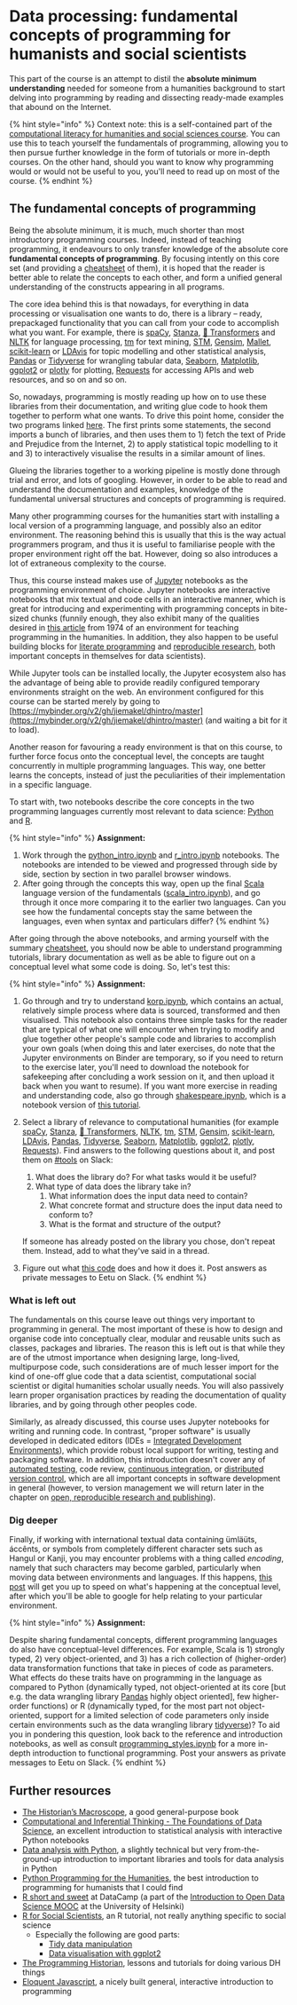 # Data processing: fundamental concepts of programming for humanists and social scientists

This part of the course is an attempt to distil the **absolute minimum understanding** needed for someone from a humanities background to start delving into programming by reading and dissecting ready-made examples that abound on the Internet.

{% hint style="info" %}
Context note: this is a self-contained part of the [computational literacy for humanities and social sciences course](./). You can use this to teach yourself the fundamentals of programming, allowing you to then pursue further knowledge in the form of tutorials or more in-depth courses. On the other hand, should you want to know why programming would or would not be useful to you, you'll need to read up on most of the course.
{% endhint %}

## The fundamental concepts of programming

Being the absolute minimum, it is much, much shorter than most introductory programming courses. Indeed, instead of teaching programming, it endeavours to only transfer knowledge of the absolute core **fundamental concepts of programming**. By focusing intently on this core set (and providing a [cheatsheet](https://nbviewer.jupyter.org/github/jiemakel/dhintro/blob/master/programming\_cheatsheet.ipynb) of them), it is hoped that the reader is better able to relate the concepts to each other, and form a unified general understanding of the constructs appearing in all programs.

The core idea behind this is that nowadays, for everything in data processing or visualisation one wants to do, there is a library – ready, prepackaged functionality that you can call from your code to accomplish what you want. For example, there is [spaCy](https://spacy.io/), [Stanza](https://stanfordnlp.github.io/stanza/index.html),  [🤗 Transformers](https://huggingface.co/transformers/quicktour.html) and [NLTK](https://www.nltk.org/) for language processing, [tm](https://cran.r-project.org/web/packages/tm/index.html) for text mining, [STM](https://www.structuraltopicmodel.com/), [Gensim](https://radimrehurek.com/gensim/), [Mallet](http://mallet.cs.umass.edu/), [scikit-learn](https://scikit-learn.org/stable/) or [LDAvis](https://cran.r-project.org/web/packages/LDAvis/README.html) for topic modelling and other statistical analysis, [Pandas](http://pandas.pydata.org/) or [Tidyverse](https://www.tidyverse.org/packages/) for wrangling tabular data, [Seaborn](https://seaborn.pydata.org/), [Matplotlib](http://matplotlib.org/), [ggplot2](https://ggplot2.tidyverse.org/) or [plotly](https://plot.ly/) for plotting, [Requests](http://docs.python-requests.org/en/latest/) for accessing APIs and web resources, and so on and so on.&#x20;

So, nowadays, programming is mostly reading up how on to use these libraries from their documentation, and writing glue code to hook them together to perform what one wants. To drive this point home, consider the two programs linked [here](http://nbviewer.jupyter.org/github/jiemakel/dhintro/blob/master/modern\_programming.ipynb). The first prints some statements, the second imports a bunch of libraries, and then uses them to 1) fetch the text of Pride and Prejudice from the Internet, 2) to apply statistical topic modelling to it and 3) to interactively visualise the results in a similar amount of lines.

Glueing the libraries together to a working pipeline is mostly done through trial and error, and lots of googling. However, in order to be able to read and understand the documentation and examples, knowledge of the fundamental universal structures and concepts of programming is required.&#x20;

Many other programming courses for the humanities start with installing a local version of a programming language, and possibly also an editor environment. The reasoning behind this is usually that this is the way actual programmers program, and thus it is useful to familiarise people with the proper environment right off the bat. However, doing so also introduces a lot of extraneous complexity to the course.&#x20;

Thus, this course instead makes use of [Jupyter](http://jupyter.org/) notebooks as the programming environment of choice. Jupyter notebooks are interactive notebooks that mix textual and code cells in an interactive manner, which is great for introducing and experimenting with programming concepts in bite-sized chunks (funnily enough, they also exhibit many of the qualities desired in [this article](https://hyp.is/Ap-aFs08EeinplOX3\_QUrQ/link.springer.com/content/pdf/10.1007/BF02402344.pdf) from 1974 of an environment for teaching programming in the humanities. In addition, they also happen to be useful building blocks for [literate programming](https://en.wikipedia.org/wiki/Literate\_programming) and [reproducible research](https://ropensci.org/blog/2014/06/09/reproducibility/), both important concepts in themselves for data scientists).&#x20;

While Jupyter tools can be installed locally, the Jupyter ecosystem also has the advantage of being able to provide readily configured temporary environments straight on the web. An environment configured for this course can be started merely by going to [https://mybinder.org/v2/gh/jiemakel/dhintro/master](https://mybinder.org/v2/gh/jiemakel/dhintro/master) (and waiting a bit for it to load).

Another reason for favouring a ready environment is that on this course, to further force focus onto the conceptual level, the concepts are taught concurrently in multiple programming languages. This way, one better learns the concepts, instead of just the peculiarities of their implementation in a specific language.

To start with, two notebooks describe the core concepts in the two programming languages currently most relevant to data science: [Python](http://python.org/) and [R](https://www.r-project.org/).&#x20;

{% hint style="info" %}
**Assignment:**&#x20;

1. Work through the [python\_intro.ipynb](https://mybinder.org/v2/gh/jiemakel/dhintro/master?filepath=python\_intro.ipynb) and [r\_intro.ipynb](https://mybinder.org/v2/gh/jiemakel/dhintro/master?filepath=r\_intro.ipynb) notebooks. The notebooks are intended to be viewed and progressed through side by side, section by section in two parallel browser windows.
2. After going through the concepts this way, open up the final [Scala](https://www.scala-lang.org/) language version of the fundamentals ([scala\_intro.ipynb](https://mybinder.org/v2/gh/jiemakel/dhintro/master?filepath=scala\_intro.ipynb)), and go through it once more comparing it to the earlier two languages. Can you see how the fundamental concepts stay the same between the languages, even when syntax and particulars differ?
{% endhint %}

After going through the above notebooks, and arming yourself with the summary [cheatsheet](https://nbviewer.jupyter.org/github/jiemakel/dhintro/blob/master/programming\_cheatsheet.ipynb), you should now be able to understand programming tutorials, library documentation as well as be able to figure out on a conceptual level what some code is doing. So, let's test this:

{% hint style="info" %}
**Assignment:**

1. Go through and try to understand [korp.ipynb](https://mybinder.org/v2/gh/jiemakel/dhintro/master?filepath=korp.ipynb), which contains an actual, relatively simple process where data is sourced, transformed and then visualised. This notebook also contains three simple tasks for the reader that are typical of what one will encounter when trying to modify and glue together other people's sample code and libraries to accomplish your own goals (when doing this and later exercises, do note that the Jupyter environments on Binder are temporary, so if you need to return to the exercise later, you'll need to download the notebook for safekeeping after concluding a work session on it, and then upload it back when you want to resume). If you want more exercise in reading and understanding code, also go through [shakespeare.ipynb](https://mybinder.org/v2/gh/jiemakel/dhintro/master?filepath=shakespeare.ipynb), which is a notebook version of [this tutorial](https://datawookie.netlify.com/blog/2013/09/text-mining-the-complete-works-of-william-shakespeare/).
2.  Select a library of relevance to computational humanities (for example [spaCy](https://spacy.io/), [Stanza](https://stanfordnlp.github.io/stanza/index.html),  [🤗 Transformers](https://huggingface.co/transformers/quicktour.html), [NLTK](https://www.nltk.org/), [tm](https://cran.r-project.org/web/packages/tm/index.html), [STM](https://www.structuraltopicmodel.com/), [Gensim](https://radimrehurek.com/gensim/), [scikit-learn](https://scikit-learn.org/stable/), [LDAvis](https://cran.r-project.org/web/packages/LDAvis/README.html), [Pandas](http://pandas.pydata.org/), [Tidyverse](https://www.tidyverse.org/packages/), [Seaborn](https://seaborn.pydata.org/), [Matplotlib](http://matplotlib.org/), [ggplot2](https://ggplot2.tidyverse.org/), [plotly](https://plot.ly/), [Requests](https://requests.readthedocs.io/en/master/)). Find answers to the following questions about it, and post them on [#tools](https://slack.com/app\_redirect?channel=tools\&team=T276JCMEU) on Slack:

    1. What does the library do? For what tasks would it be useful?
    2. What type of data does the library take in?
       1. What information does the input data need to contain?
       2. What concrete format and structure does the input data need to conform to?
       3. What is the format and structure of the output?

    If someone has already posted on the library you chose, don't repeat them. Instead, add to what they've said in a thread.
3. Figure out what [this code](https://mybinder.org/v2/gh/jiemakel/dhintro/master?filepath=python\_figure\_out.ipynb) does and how it does it. Post answers as private messages to Eetu on Slack.
{% endhint %}

### What is left out

The fundamentals on this course leave out things very important to programming in general. The most important of these is how to design and organise code into conceptually clear, modular and reusable units such as classes, packages and libraries. The reason this is left out is that while they are of the utmost importance when designing large, long-lived, multipurpose code, such considerations are of much lesser import for the kind of one-off glue code that a data scientist, computational social scientist or digital humanities scholar usually needs. You will also passively learn proper organisation practices by reading the documentation of quality libraries, and by going through other peoples code.

Similarly, as already discussed, this course uses Jupyter notebooks for writing and running code. In contrast, "proper software" is usually developed in dedicated editors (IDEs = [Integrated Development Environments](https://coderefinery.github.io/IDEs/01-introduction-to-dev-tools/)), which provide robust local support for writing, testing and packaging software. In addition, this introduction doesn't cover any of [automated testing](https://coderefinery.github.io/testing/), code review, [continuous integration](https://coderefinery.github.io/automation/), or [distributed version control](https://coderefinery.github.io/git-collaborative/), which are all important concepts in software development in general (however, to version management we will return later in the chapter on [open, reproducible research and publishing](three-approaches-to-methods-for-digital-humanities-work-area/open-reproducible-research-and-publishing.md)).

### Dig deeper

Finally, if working with international textual data containing ümläüts, áccênts, or symbols from completely different character sets such as Hangul or Kanji, you may encounter problems with a thing called _encoding_, namely that such characters may become garbled, particularly when moving data between environments and languages. If this happens, [this post](http://kunststube.net/encoding/) will get you up to speed on what's happening at the conceptual level, after which you'll be able to google for help relating to your particular environment.

{% hint style="info" %}
**Assignment:**

Despite sharing fundamental concepts, different programming languages do also have conceptual-level differences. For example, Scala is 1) strongly typed, 2) very object-oriented, and 3) has a rich collection of (higher-order) data transformation functions that take in pieces of code as parameters. What effects do these traits have on programming in the language as compared to Python (dynamically typed, not object-oriented at its core \[but e.g. the data wrangling library [Pandas](http://pandas.pydata.org) highly object oriented], few higher-order functions) or R (dynamically typed, for the most part not object-oriented, support for a limited selection of code parameters only inside certain environments such as the data wrangling library [tidyverse](http://tidyverse.org))? To aid you in pondering this question, look back to the reference and introduction notebooks, as well as consult [programming\_styles.ipynb](https://mybinder.org/v2/gh/jiemakel/dhintro/master?filepath=programming\_styles.ipynb) for a more in-depth introduction to functional programming. Post your answers as private messages to Eetu on Slack.
{% endhint %}

## Further resources

* [The Historian’s Macroscope](http://www.themacroscope.org/?page\_id=584), a good general-purpose book
* [Computational and Inferential Thinking - The Foundations of Data Science](https://www.inferentialthinking.com/), an excellent introduction to statistical  analysis with interactive Python notebooks
* [Data analysis with Python](https://csmastersuh.github.io/data\_analysis\_with\_python\_2020/), a slightly technical but very from-the-ground-up introduction to important libraries and tools for data analysis in Python
* [Python Programming for the Humanities](http://fbkarsdorp.github.io/python-course/), the best introduction to programming for humanists that I could find
* [R short and sweet](https://www.datacamp.com/courses/r-short-and-sweet) at DataCamp (a part of the [Introduction to Open Data Science MOOC](https://mooc.helsinki.fi/course/view.php?id=158) at the University of Helsinki)
* [R for Social Scientists](https://datacarpentry.org/r-socialsci/), an R tutorial, not really anything specific to social science
  * Especially the following are good parts:
    * [Tidy data manipulation](https://datacarpentry.org/r-socialsci/03-dplyr-tidyr/)
    * [Data visualisation with ggplot2](https://datacarpentry.org/r-socialsci/04-ggplot2/index.html)
* [The Programming Historian](http://programminghistorian.org/), lessons and tutorials for doing various DH things
* [Eloquent Javascript](http://eloquentjavascript.net/), a nicely built general, interactive introduction to programming



